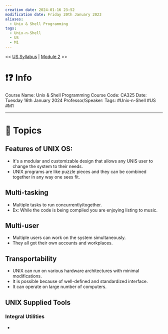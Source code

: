 ```yaml
---
creation date: 2024-01-16 23:52
modification date: Friday 20th January 2023
aliases:
  - Unix & Shell Programming
tags:
  - Unix-n-Shell
  - US
  - M1
---
```


<< [US Syllabus](Sem_6/Unix_&_Shell_Programming/index.md) | [Module 2](Sem_6/Unix_&_Shell_Programming/Notes/Module_2.md) >>

# ❗❓ Info
Course Name: Unix & Shell Programming
Course Code: CA325
Date: Tuesday 16th January 2024
Professor/Speaker: 
Tags: #Unix-n-Shell #US #M1

---
# 📃 Topics

## Features of UNIX OS:
- It's a modular and customizable design that allows any UNIS user to change the system to their needs.
- UNIX programs are like puzzle pieces and they can be combined together in any way one sees fit.

## Multi-tasking
- Multiple tasks to run concurrently/together.
- Ex: While the code is being compiled you are enjoying listing to music.
## Multi-user
- Multiple users can work on the system simultaneously.
- They all got their own accounts and workplaces.
## Transportability
- UNIX can run on various hardware architectures with minimal modifications.
- It is possible because of well-defined and standardized interface.
- It can operate on large number of computers.
## UNIX Supplied Tools
### Integral Utilities
- 